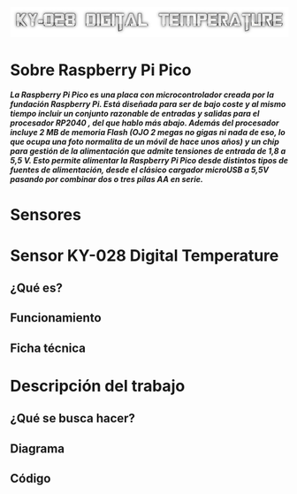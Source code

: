 ![Titulo](cooltext399271184396629.png)

# Sobre Raspberry Pi Pico
##### La Raspberry Pi Pico es una placa con microcontrolador creada por la fundación Raspberry Pi.  Está diseñada para ser de bajo coste y al mismo tiempo incluir un conjunto  razonable de entradas y salidas para el procesador RP2040 , del que hablo más abajo. Además del procesador incluye 2 MB de memoria Flash (OJO 2 megas no gigas ni nada de eso, lo que ocupa una foto normalita de un móvil de hace unos años) y un chip para gestión de la alimentación que admite tensiones de entrada de 1,8 a 5,5 V. Esto permite alimentar la Raspberry Pi Pico desde distintos tipos de fuentes de alimentación, desde el clásico cargador microUSB a 5,5V pasando por combinar dos o tres pilas AA en serie.

# Sensores

# Sensor KY-028 Digital Temperature

## ¿Qué es?

## Funcionamiento

## Ficha técnica 

# Descripción del trabajo

## ¿Qué se busca hacer?

## Diagrama

## Código
